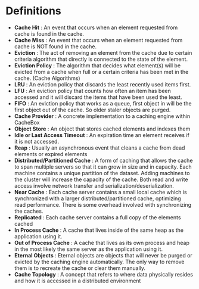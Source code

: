 # Definitions

* **Cache Hit** : An event that occurs when an element requested from cache is found in the cache.
* **Cache Miss** : An event that occurs when an element requested from cache is NOT found in the cache.
* **Eviction** : The act of removing an element from the cache due to certain criteria algorithm that directly is connected to the state of the element.
* **Eviction Policy** : The algorithm that decides what element(s) will be evicted from a cache when full or a certain criteria has been met in the cache. (Cache Algorithms)
* **LRU** : An eviction policy that discards the least recently used items first.
* **LFU** : An eviction policy that counts how often an item has been accessed and it will discard the items that have been used the least.
* **FIFO** : An eviction policy that works as a queue, first object in will be the first object out of the cache. So older staler objects are purged.
* **Cache Provider** : A concrete implementation to a caching engine within CacheBox
* **Object Store** : An object that stores cached elements and indexes them
* **Idle or Last Access Timeout** : An expiration time an element receives if it is not accessed.
* **Reap** : Usually an asynchronous event that cleans a cache from dead elements or expired elements
* **Distributed/Partitioned Cache** : A form of caching that allows the cache to span multiple servers so that it can grow in size and in capacity. Each machine contains a unique partition of the dataset. Adding machines to the cluster will increase the capacity of the cache. Both read and write access involve network transfer and serialization/deserialization.
* **Near Cache** : Each cache server contains a small local cache which is synchronized with a larger distributed/partitioned cache, optimizing read performance. There is some overhead involved with synchronizing the caches.
* **Replicated** : Each cache server contains a full copy of the elements cached
* **In Process Cache** : A cache that lives inside of the same heap as the application using it.
* **Out of Process Cache** : A cache that lives as its own process and heap in the most likely the same server as the application using it.
* **Eternal Objects** : Eternal objects are objects that will never be purged or evicted by the caching engine automatically. The only way to remove them is to recreate the cache or clear them manually.
* **Cache Topology** : A concept that refers to where data physically resides and how it is accessed in a distributed environment
